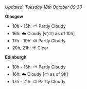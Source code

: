 *Updated: Tuesday 18th October 09:30*

**Glasgow**

* 10h - 15h: :partly_sunny: Partly Cloudy
* 16h: :cloud: Cloudy [:cyclone:(:partly_sunny:) as of 10h]
* 17h - 19h: :partly_sunny: Partly Cloudy
* 20h, 21h: :sunny: Clear

**Edinburgh**

* 10h - 15h: :partly_sunny: Partly Cloudy
* 16h: :cloud: Cloudy [:partly_sunny: as of 9h]
* 17h - 21h: :partly_sunny: Partly Cloudy
